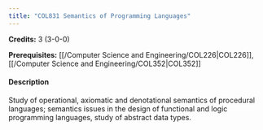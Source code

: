 ```yaml
---
title: "COL831 Semantics of Programming Languages"
---
```

**Credits:** 3 (3-0-0)

**Prerequisites:** [[/Computer Science and Engineering/COL226|COL226]], [[/Computer Science and Engineering/COL352|COL352]]

#### Description
Study of operational, axiomatic and denotational semantics of procedural languages; semantics issues in the design of functional and logic programming languages, study of abstract data types.